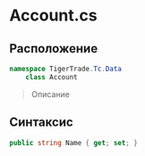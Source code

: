 
# Account.cs
## Расположение
```csharp
namespace TigerTrade.Tc.Data  
    class Account
```

> Описание

## Синтаксис
```csharp
public string Name { get; set; }
```
